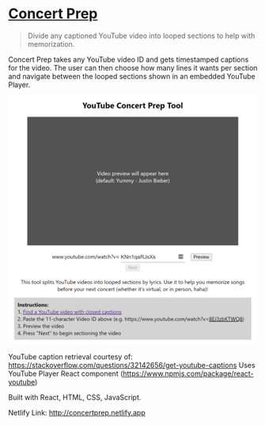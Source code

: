 # [Concert Prep](http://concertprep.netlify.app)
> Divide any captioned YouTube video into looped sections to help with memorization. 

Concert Prep takes any YouTube video ID and gets timestamped captions for the video. The user can then choose how many lines it wants per section and navigate between the looped sections shown in an embedded YouTube Player.

![](concertprep.png)

YouTube caption retrieval courtesy of: https://stackoverflow.com/questions/32142656/get-youtube-captions
Uses YouTube Player React component (https://www.npmjs.com/package/react-youtube)

Built with React, HTML, CSS, JavaScript.

Netlify Link: http://concertprep.netlify.app
